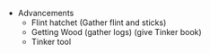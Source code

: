 * Advancements
    * Flint hatchet (Gather flint and sticks)
    * Getting Wood (gather logs) (give Tinker book)
    * Tinker tool
    